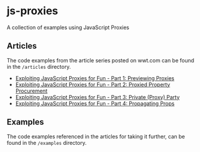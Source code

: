 # js-proxies

A collection of examples using JavaScript Proxies
## Articles

The code examples from the article series posted on wwt.com can be found in the `/articles` directory.

 - [Exploiting JavaScript Proxies for Fun - Part 1: Previewing Proxies](https://wwt.com/article/js-proxies-part-1-previewing-proxies)
 - [Exploiting JavaScript Proxies for Fun - Part 2: Proxied Property Procurement](https://wwt.com/article/js-proxies-part-2-proxied-property-procurement)
 - [Exploiting JavaScript Proxies for Fun - Part 3: Private (Proxy) Party](https://wwt.com/article/js-proxies-part-3-private-proxy-party)
 - [Exploiting JavaScript Proxies for Fun - Part 4: Propagating Props](https://wwt.com/article/js-proxies-part-4-propagating-props)

## Examples

The code examples referenced in the articles for taking it further, can be found in the `/examples` directory.
